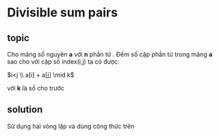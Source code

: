 # Divisible sum pairs

## topic

Cho mảng số nguyên **a** với **n** phần tử . Đếm số cặp phần tử trong mảng **a** sao cho với cặp số index(i,j) ta có được:

$i<j \\ a[i] + a[j] \mid k$

với **k** là số cho trước

## solution

Sử dụng hai vòng lặp và dùng công thức trên

